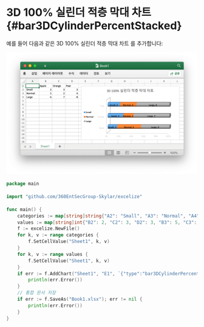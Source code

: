 # 3D 100% 실린더 적층 막대 차트 {#bar3DCylinderPercentStacked}

예를 들어 다음과 같은 3D 100% 실린더 적층 막대 차트 를 추가합니다:

<p align="center"><img width="770" src="../images/3d_cylinder_percent_stacked_bar_chart.png" alt="Go 언어를 사용하여 엑셀리즈로 3D 100% 실린더 적층 막대 차트 만들기"></p>

```go
package main

import "github.com/360EntSecGroup-Skylar/excelize"

func main() {
    categories := map[string]string{"A2": "Small", "A3": "Normal", "A4": "Large", "B1": "Apple", "C1": "Orange", "D1": "Pear"}
    values := map[string]int{"B2": 2, "C2": 3, "D2": 3, "B3": 5, "C3": 2, "D3": 4, "B4": 6, "C4": 7, "D4": 8}
    f := excelize.NewFile()
    for k, v := range categories {
        f.SetCellValue("Sheet1", k, v)
    }
    for k, v := range values {
        f.SetCellValue("Sheet1", k, v)
    }
    if err := f.AddChart("Sheet1", "E1", `{"type":"bar3DCylinderPercentStacked","series":[{"name":"Sheet1!$A$2","categories":"","values":"Sheet1!$B$2:$D$2"},{"name":"Sheet1!$A$3","categories":"Sheet1!$B$1:$D$1","values":"Sheet1!$B$3:$D$3"},{"name":"Sheet1!$A$4","categories":"Sheet1!$B$1:$D$1","values":"Sheet1!$B$4:$D$4"}],"format":{"x_scale":1.0,"y_scale":1.0,"x_offset":15,"y_offset":10,"print_obj":true,"lock_aspect_ratio":false,"locked":false},"legend":{"position":"left","show_legend_key":false},"title":{"name":"3D 100% 실린더 적층 막대 차트"},"plotarea":{"show_bubble_size":true,"show_cat_name":false,"show_leader_lines":false,"show_percent":true,"show_series_name":true,"show_val":true},"show_blanks_as":"zero"}`); err != nil {
        println(err.Error())
    }
    // 통합 문서 저장
    if err := f.SaveAs("Book1.xlsx"); err != nil {
        println(err.Error())
    }
}
```
